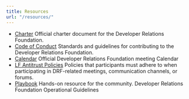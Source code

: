 ```yaml
---
title: Resources
url: "/resources/"
---
```


- [Charter](https://github.com/DevRel-Foundation/governance/blob/main/Technical_Charter_v1.0.adoc) Official charter document for the Developer Relations Foundation.
- [Code of Conduct](https://github.com/DevRel-Foundation/governance/blob/main/code_of_conduct.md) Standards and guidelines for contributing to the Developer Relations Foundation.
- [Calendar](https://lists.dev-rel.org/g/community/calendar) Official Developer Relations Foundation meeting Calendar
- [LF Antitrust Policies](https://www.linuxfoundation.org/legal/antitrust-policy) Policies that participants must adhere to when participating in DRF-related meetings, communication channels, or forums.
- [Playbook](https://github.com/DevRel-Foundation/governance/#developer-relations-foundation-governance-playbook) Hands-on resource for the community. Developer Relations Foundation Operational Guidelines

